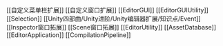 [[自定义菜单栏扩展]]
[[自定义窗口扩展]]
[[EditorGUI]]
[[EditorGUIUtility]]
[[Selection]]
[[Unity四部曲/Unity进阶/Unity编辑器扩展/知识点/Event]]
[[Inspector窗口拓展]]
[[Scene窗口拓展]]
[[EditorUtility]]
[[AssetDatabase]]
[[EditorApplication]]
[[CompilationPipeline]]
